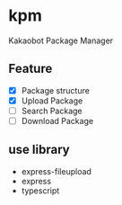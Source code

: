 # kpm
Kakaobot Package Manager
## Feature
- [x] Package structure
- [x] Upload Package
- [ ] Search Package
- [ ] Download Package
## use library
- express-fileupload
- express
- typescript